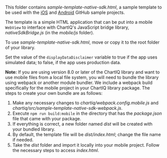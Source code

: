 This folder contains *sample-template-native-sdk.html*, a sample template to be used with the [iOS](https://github.com/ChartIQ/Charting-Library---iOS-Sample-App) and [Android](https://github.com/ChartIQ/Charting-Library---Android-Sample-App) GitHub sample projects.

The template is a simple HTML application that can be put into a mobile `WebView` to interface with ChartIQ's JavaScript bridge library, *nativeSdkBridge.js* (in the *mobile/js* folder).

To use *sample-template-native-sdk.html*, move or copy it to the root folder of your library.

Set the value of the `displayDataDisclaimer` variable to true if the app uses simulated data; to false, if the app uses production data.

**Note:** If you are using version 8.0 or later of the ChartIQ library and want to use mobile files from a local file system, you will need to bundle the library using webpack or another module bundler. We include a webpack build specifically for the mobile project in your ChartIQ library package. The steps to create your own bundle are as follows:

1. Make any necessary changes to *chartiq/webpack.config.mobile.js* and *chartiq/src/sample-template-native-sdk-webpack.js*.
2. Execute `npm run build:mobile` in the directory that has the *package.json* file that came with your package.
3. If everything is correct, a new folder named *dist* will be created with your bundled library.
4. By default, the template file will be *dist/index.html*; change the file name if needed.
5. Take the *dist* folder and import it locally into your mobile project. Follow the necessary steps to access *index.html*.
